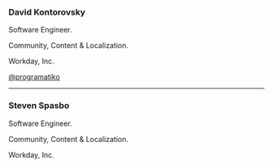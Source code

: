 ### David Kontorovsky

Software Engineer.

Community, Content & Localization.

Workday, Inc.

[@programatiko](https://twitter.com/programatiko)

--- 

### Steven Spasbo

Software Engineer.

Community, Content & Localization.

Workday, Inc.